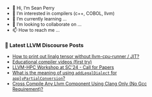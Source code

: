 - 👋 Hi, I’m Sean Perry
- 👀 I’m interested in compilers (c++, COBOL, llvm)
- 🌱 I’m currently learning ...
- 💞️ I’m looking to collaborate on ...
- 📫 How to reach me ...

<!---
s66perry/s66perry is a ✨ special ✨ repository because its `README.md` (this file) appears on your GitHub profile.
You can click the Preview link to take a look at your changes.
--->
### 📕 Latest LLVM Discourse Posts

<!-- DISCOURSE-LLVM:START -->
- [How to print out linalg tensor without llvm-cpu-runner / JIT?](https://discourse.llvm.org/t/how-to-print-out-linalg-tensor-without-llvm-cpu-runner-jit/77813#post_4)
- [Educational compiler videos &lpar;first try&rpar;](https://discourse.llvm.org/t/educational-compiler-videos-first-try/80048#post_6)
- [LLVM-HPC Workshop at SC&#39;24 - Call for Papers](https://discourse.llvm.org/t/llvm-hpc-workshop-at-sc24-call-for-papers/78991#post_2)
- [What is the meaning of using `addLegalDialect` for `applyPartialConversion`?](https://discourse.llvm.org/t/what-is-the-meaning-of-using-addlegaldialect-for-applypartialconversion/80293#post_4)
- [Cross Compile Any Llvm Component Using Clang Only &lpar;No Gcc Requirement&rpar;?](https://discourse.llvm.org/t/cross-compile-any-llvm-component-using-clang-only-no-gcc-requirement/80282?page=2#post_25)
<!-- DISCOURSE-LLVM:END -->

